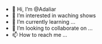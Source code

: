- 👋 Hi, I’m @Adaliar
- 👀 I’m interested in waching shows
- 🌱 I’m currently learning ...
- 💞️ I’m looking to collaborate on ...
- 📫 How to reach me ...

<!---
Adaliar/Adaliar is a ✨ special ✨ repository because its `README.md` (this file) appears on your GitHub profile.
You can click the Preview link to take a look at your changes.
--->
